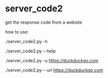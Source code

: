 # server_code2
get the response code from a website 

how to use:

./server_code2.py -h

./server_code2.py --help

./server_code2.py -u https://duckduckgo.com

./server_code2.py --url https://duckduckgo.com
